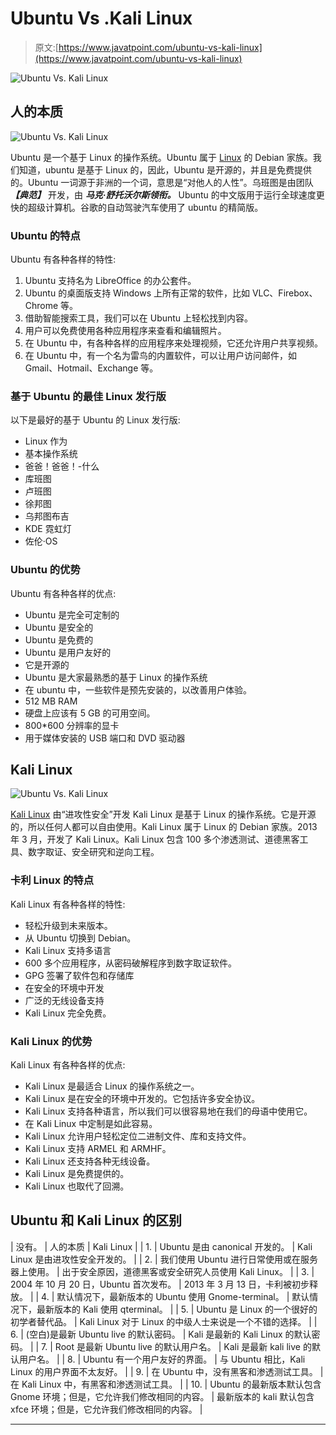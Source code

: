 # Ubuntu Vs .Kali Linux

> 原文:[https://www.javatpoint.com/ubuntu-vs-kali-linux](https://www.javatpoint.com/ubuntu-vs-kali-linux)

![Ubuntu Vs. Kali Linux](../Images/fab6a142c778e234575febede4e23662.png)

## 人的本质

![Ubuntu Vs. Kali Linux](../Images/e82c3831a1b27ca9a21c3a4ffd1dc61d.png)

Ubuntu 是一个基于 Linux 的操作系统。Ubuntu 属于 [Linux](https://www.javatpoint.com/linux-tutorial) 的 Debian 家族。我们知道，ubuntu 是基于 Linux 的，因此，Ubuntu 是开源的，并且是免费提供的。Ubuntu 一词源于非洲的一个词，意思是“对他人的人性”。乌班图是由团队 ***【典范】*** 开发，由 ***马克·舒托沃尔斯领衔。*** Ubuntu 的中文版用于运行全球速度更快的超级计算机。谷歌的自动驾驶汽车使用了 ubuntu 的精简版。

### Ubuntu 的特点

Ubuntu 有各种各样的特性:

1.  Ubuntu 支持名为 LibreOffice 的办公套件。
2.  Ubuntu 的桌面版支持 Windows 上所有正常的软件，比如 VLC、Firebox、Chrome 等。
3.  借助智能搜索工具，我们可以在 Ubuntu 上轻松找到内容。
4.  用户可以免费使用各种应用程序来查看和编辑照片。
5.  在 Ubuntu 中，有各种各样的应用程序来处理视频，它还允许用户共享视频。
6.  在 Ubuntu 中，有一个名为雷鸟的内置软件，可以让用户访问邮件，如 Gmail、Hotmail、Exchange 等。

### 基于 Ubuntu 的最佳 Linux 发行版

以下是最好的基于 Ubuntu 的 Linux 发行版:

*   Linux 作为
*   基本操作系统
*   爸爸！爸爸！-什么
*   库班图
*   卢班图
*   徐邦图
*   乌邦图布吉
*   KDE 霓虹灯
*   佐伦·OS

### Ubuntu 的优势

Ubuntu 有各种各样的优点:

*   Ubuntu 是完全可定制的
*   Ubuntu 是安全的
*   Ubuntu 是免费的
*   Ubuntu 是用户友好的
*   它是开源的
*   Ubuntu 是大家最熟悉的基于 Linux 的操作系统
*   在 ubuntu 中，一些软件是预先安装的，以改善用户体验。
*   512 MB RAM
*   硬盘上应该有 5 GB 的可用空间。
*   800*600 分辨率的显卡
*   用于媒体安装的 USB 端口和 DVD 驱动器

## Kali Linux

![Ubuntu Vs. Kali Linux](../Images/bd963337e68b1d878409230ce8bf4a4a.png)

[Kali Linux](https://www.javatpoint.com/kali-linux) 由“进攻性安全”开发 Kali Linux 是基于 Linux 的操作系统。它是开源的，所以任何人都可以自由使用。Kali Linux 属于 Linux 的 Debian 家族。2013 年 3 月，开发了 Kali Linux。Kali Linux 包含 100 多个渗透测试、道德黑客工具、数字取证、安全研究和逆向工程。

### 卡利 Linux 的特点

Kali Linux 有各种各样的特性:

*   轻松升级到未来版本。
*   从 Ubuntu 切换到 Debian。
*   Kali Linux 支持多语言
*   600 多个应用程序，从密码破解程序到数字取证软件。
*   GPG 签署了软件包和存储库
*   在安全的环境中开发
*   广泛的无线设备支持
*   Kali Linux 完全免费。

### Kali Linux 的优势

Kali Linux 有各种各样的优点:

*   Kali Linux 是最适合 Linux 的操作系统之一。
*   Kali Linux 是在安全的环境中开发的。它包括许多安全协议。
*   Kali Linux 支持各种语言，所以我们可以很容易地在我们的母语中使用它。
*   在 Kali Linux 中定制是如此容易。
*   Kali Linux 允许用户轻松定位二进制文件、库和支持文件。
*   Kali Linux 支持 ARMEL 和 ARMHF。
*   Kali Linux 还支持各种无线设备。
*   Kali Linux 是免费提供的。
*   Kali Linux 也取代了回溯。

## Ubuntu 和 Kali Linux 的区别

| 没有。 | 人的本质 | Kali Linux |
| 1. | Ubuntu 是由 canonical 开发的。 | Kali Linux 是由进攻性安全开发的。 |
| 2. | 我们使用 Ubuntu 进行日常使用或在服务器上使用。 | 出于安全原因，道德黑客或安全研究人员使用 Kali Linux。 |
| 3. | 2004 年 10 月 20 日，Ubuntu 首次发布。 | 2013 年 3 月 13 日，卡利被初步释放。 |
| 4. | 默认情况下，最新版本的 Ubuntu 使用 Gnome-terminal。 | 默认情况下，最新版本的 Kali 使用 qterminal。 |
| 5. | Ubuntu 是 Linux 的一个很好的初学者替代品。 | Kali Linux 对于 Linux 的中级人士来说是一个不错的选择。 |
| 6. | (空白)是最新 Ubuntu live 的默认密码。 | Kali 是最新的 Kali Linux 的默认密码。 |
| 7. | Root 是最新 Ubuntu live 的默认用户名。 | Kali 是最新 kali live 的默认用户名。 |
| 8. | Ubuntu 有一个用户友好的界面。 | 与 Ubuntu 相比，Kali Linux 的用户界面不太友好。 |
| 9. | 在 Ubuntu 中，没有黑客和渗透测试工具。 | 在 Kali Linux 中，有黑客和渗透测试工具。 |
| 10. | Ubuntu 的最新版本默认包含 Gnome 环境；但是，它允许我们修改相同的内容。 | 最新版本的 kali 默认包含 xfce 环境；但是，它允许我们修改相同的内容。 |

* * *